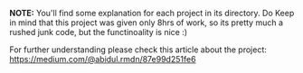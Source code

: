 **NOTE:**
You'll find some explanation for each project in its directory.
Do Keep in mind that this project was given only 8hrs of work, so its pretty much a rushed junk code, but the functinoality is nice :)

For further understanding please check this article about the project:
https://medium.com/@abidul.rmdn/87e99d251fe6